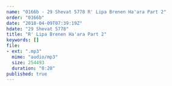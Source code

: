 ```yaml
---
name: "0166b - 29 Shevat 5778 R' Lipa Brenen Ha'ara Part 2"
order: "0166b"
date: "2018-04-09T07:39:19Z"
hdate: "29 Shevat 5778"
title: "R' Lipa Brenen Ha'ara Part 2"
keywords: []
file:
- ext: ".mp3"
  mime: "audio/mp3"
  size: 254493
  duration: "0:20"
published: true
---
```


